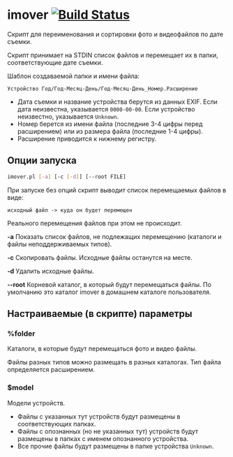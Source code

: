 # imover [![Build Status](https://travis-ci.org/ivanych/imover.png?branch=master)](https://travis-ci.org/ivanych/imover)

Скрипт для переименования и сортировки фото и видеофайлов по дате съемки.

Скрипт принимает на STDIN список файлов и перемещает их в папки, соответствующие дате съемки.

Шаблон создаваемой папки и имени файла:

```
Устройство Год/Год-Месяц-День/Год-Месяц-День_Номер.Расширение
```

* Дата съемки и название устройства берутся из данных EXIF. Если дата неизвестна, указывается `0000-00-00`. Если устройство неизвестно, указывается `Unknown`.
* Номер берется из имени файла (последние 3-4 цифры перед расширением) или из размера файла (последние 1-4 цифры).
* Расширение приводится к нижнему регистру.

## Опции запуска

``` sh
imover.pl [-a] [-c [-d]] [--root FILE]
```

При запуске без опций скрипт выводит список перемещаемых файлов в виде:

```
исходный файл -> куда он будет перемещен
```

Реального перемещения файлов при  этом не происходит.

**-a**  Показать список файлов, не подлежащих перемещению (каталоги и файлы неподдерживаемых типов).

**-c**  Скопировать файлы. Исходные файлы останутся на месте.

**-d**  Удалить исходные файлы.

**--root**  Корневой каталог, в который будут перемещаться файлы. По умолчанию это каталог imover в домашнем каталоге пользователя.

## Настраиваемые (в скрипте) параметры

### %folder

Каталоги, в которые будут перемещаться фото и видео файлы.

Файлы разных типов можно размещать в разных каталогах. Тип файла определяется расширением.

### $model

Модели устройств.

* Файлы с указанных тут устройств будут размещены в соответствующих папках.
* Файлы с опознанных (но не указанных тут) устройств будут размещены в папках с именем опознанного устройства.
* Все прочие файлы будут размещены в папке устройства `Unknown`.
